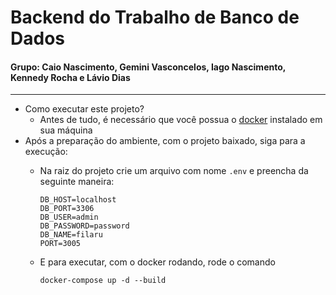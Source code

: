 # Backend do Trabalho de Banco de Dados

#### Grupo: Caio Nascimento, Gemini Vasconcelos, Iago Nascimento, Kennedy Rocha e Lávio Dias

---

- Como executar este projeto?
  - Antes de tudo, é necessário que você possua o [docker](https://docs.docker.com/engine/install/) instalado em sua máquina
- Após a preparação do ambiente, com o projeto baixado, siga para a execução:
  - Na raiz do projeto crie um arquivo com nome `.env` e preencha da seguinte maneira:
    ````
    DB_HOST=localhost
    DB_PORT=3306
    DB_USER=admin
    DB_PASSWORD=password
    DB_NAME=filaru
    PORT=3005
    ````
  - E para executar, com o docker rodando, rode o comando

    `docker-compose up -d --build`
